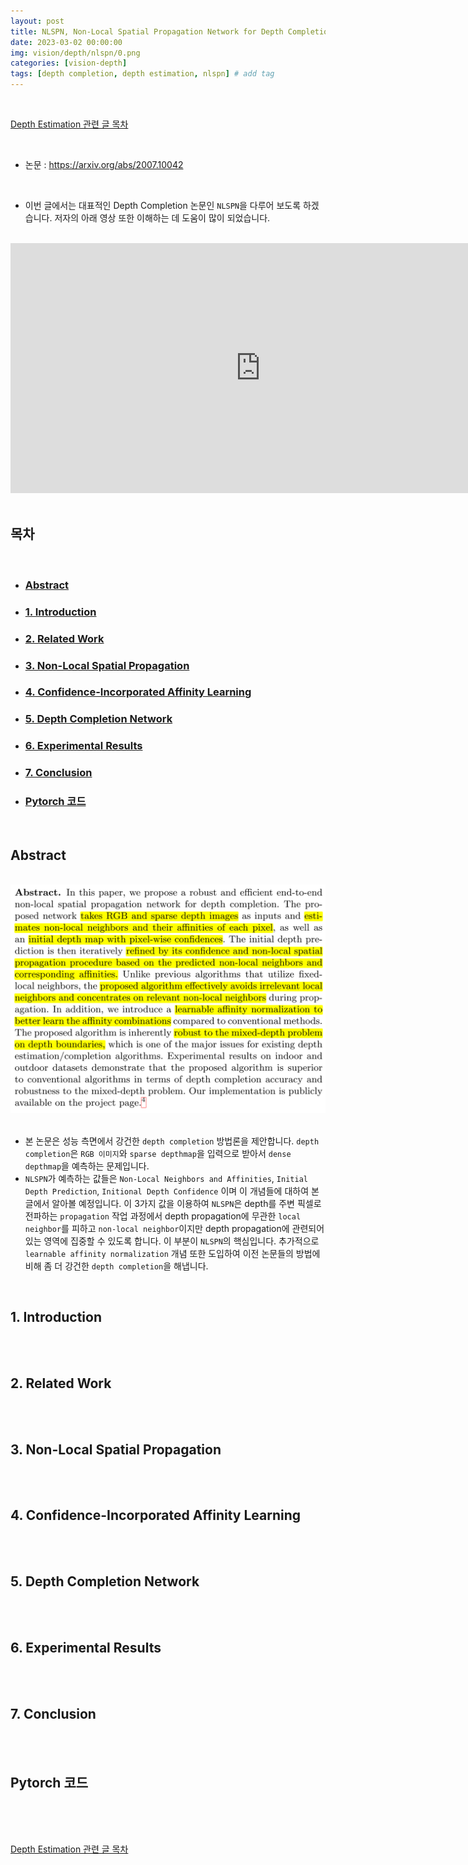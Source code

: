 ```yaml
---
layout: post
title: NLSPN, Non-Local Spatial Propagation Network for Depth Completion
date: 2023-03-02 00:00:00
img: vision/depth/nlspn/0.png
categories: [vision-depth]
tags: [depth completion, depth estimation, nlspn] # add tag
---
```


<br>

[Depth Estimation 관련 글 목차](https://gaussian37.github.io/vision-depth-table/)

<br>

- 논문 : https://arxiv.org/abs/2007.10042

<br>

- 이번 글에서는 대표적인 Depth Completion 논문인 `NLSPN`을 다루어 보도록 하겠습니다. 저자의 아래 영상 또한 이해하는 데 도움이 많이 되었습니다.

<br>
<div style="text-align: center;">
    <iframe src="https://www.youtube.com/embed/gQlwsauWKRk" frameborder="0" allowfullscreen="true" width="800px" height="400px"> </iframe>
</div>
<br>

## **목차**

<br>

- ### [Abstract](#abstract-1)
- ### [1. Introduction](#1-introduction-1)
- ### [2. Related Work](#2-related-work-1)
- ### [3. Non-Local Spatial Propagation](#3-non-local-spatial-propagation-1)
- ### [4. Confidence-Incorporated Affinity Learning](#4-confidence-incorporated-affinity-learning-1)
- ### [5. Depth Completion Network](#5-depth-completion-network-1)
- ### [6. Experimental Results](#6-experimental-results-1)
- ### [7. Conclusion](#7-conclusion-1)
- ### [Pytorch 코드](#pytorch-코드-1)

<br>

## **Abstract**

<br>
<center><img src="../assets/img/vision/depth/nlspn/1.png" alt="Drawing" style="width: 600px;"/></center>
<br>

- 본 논문은 성능 측면에서 강건한 `depth completion` 방법론을 제안합니다. `depth completion`은 `RGB 이미지`와 `sparse depthmap`을 입력으로 받아서 `dense depthmap`을 예측하는 문제입니다.
- `NLSPN`가 예측하는 값들은 `Non-Local Neighbors and Affinities`, `Initial Depth Prediction`, `Initional Depth Confidence` 이며 이 개념들에 대하여 본 글에서 알아볼 예정입니다. 이 3가지 값을 이용하여 `NLSPN`은 depth를 주변 픽셀로 전파하는 `propagation` 작업 과정에서 depth propagation에 무관한 `local neighbor`를 피하고 `non-local neighbor`이지만 depth propagation에 관련되어 있는 영역에 집중할 수 있도록 합니다. 이 부분이 `NLSPN`의 핵심입니다. 추가적으로 `learnable affinity normalization` 개념 또한 도입하여 이전 논문들의 방법에 비해 좀 더 강건한 `depth completion`을 해냅니다.

<br>


## **1. Introduction**

<br>

<br>


## **2. Related Work**

<br>

<br>


## **3. Non-Local Spatial Propagation**

<br>

<br>


## **4. Confidence-Incorporated Affinity Learning**

<br>

<br>


## **5. Depth Completion Network**

<br>

<br>


## **6. Experimental Results**

<br>

<br>


## **7. Conclusion**

<br>

<br>


## **Pytorch 코드**

<br>

<br>



<br>

[Depth Estimation 관련 글 목차](https://gaussian37.github.io/vision-depth-table/)

<br>
